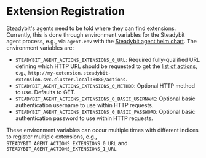 # Extension Registration

Steadybit's agents need to be told where they can find extensions. Currently, this is done through environment variables for the Steadybit agent process,
e.g., via `agent.env` with the [Steadybit agent helm chart](https://github.com/steadybit/helm-charts/tree/main/charts/steadybit-agent). The environment
variables are:

- `STEADYBIT_AGENT_ACTIONS_EXTENSIONS_0_URL`: Required fully-qualified URL defining which HTTP URL should be requested to get
  the [list of actions](./action-api.md#action-list), e.g., `http://my-extension.steadybit-extension.svc.cluster.local:8080/actions`.
- `STEADYBIT_AGENT_ACTIONS_EXTENSIONS_0_METHOD`: Optional HTTP method to use. Defaults to GET.
- `STEADYBIT_AGENT_ACTIONS_EXTENSIONS_0_BASIC_USERNAME`: Optional basic authentication username to use within HTTP requests.
- `STEADYBIT_AGENT_ACTIONS_EXTENSIONS_0_BASIC_PASSWORD`: Optional basic authentication password to use within HTTP requests.

These environment variables can occur multiple times with different indices to register multiple extensions,
e.g., `STEADYBIT_AGENT_ACTIONS_EXTENSIONS_0_URL` and `STEADYBIT_AGENT_ACTIONS_EXTENSIONS_1_URL`